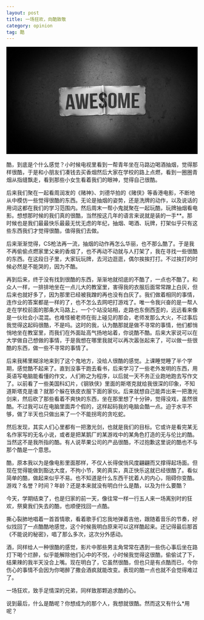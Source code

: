 ```yaml
---
layout: post
title: 一场狂欢，向酷致敬
category: opinion
tag: 酷
---
```


![bg-Be Awesome](/images/bg/awesome.png)


酷，到底是个什么感觉？小时候电视里看到一帮青年坐在马路边喝酒抽烟，觉得那样很酷，于是和小朋友们凑钱去买香烟然后大家在学校的路上点燃，看到一圈圈青烟从指缝飘走，看到那些小女生看着我们的眼神，觉得自己很酷。

后来我们聚在一起看周润发的《赌神》、刘德华拍的《赌侠》等香港电影，不断地从中模仿一些觉得很酷的东西。无论是抽烟的姿势，还是洗牌的动作，以及说话的用词这都在我们的学习范围内。然后周末一帮小鬼就聚在一起玩酷，玩牌抽烟看电影。想想那时候的我们真的很酷，当然按这几年的语言来说就是装的一手**。那时候也是我们最最快乐最最无忧无虑的年纪，抽烟、喝酒、玩牌，打架似乎只有这些东西我们才觉得很酷，值得我们去做。

后来渐渐觉得，CS枪法再一流，抽烟的动作再怎么华丽，也不那么酷了。于是我不再偷偷点燃家里父亲的香烟了，也不再动不动就与人打架了，我在寻找一些很酷的东西。在这段日子里，大家玩玩牌，去河边逛逛，偶尔挨挨打打。不过挨打的时候必然是不能哭的，因为不酷。

<!--more-->

再到后来，终于没有找到很酷的东西，渐渐地就彻底的不酷了，一点也不酷了。和众人一样，一排排地坐在一点儿大的教室里，害得我的衣服后面常常蹭上白灰，但后来也就好多了，因为那里已经被我蹭的再也没有白灰了。我们做着相同的事情，连作业的答案都是一样的了，也不怎么去网吧打游戏了。唯一令我兴奋的是一帮人走在学校前面的那条大马路上，一个个站没站相，走路也东倒西歪的，远远看来像是一伙社会小混混。也难怪被老师在街上碰见的那会，老师发那么大火，不过事后我觉得这起码很酷，不是吗。这时的我，认为酷那就是做不寻常的事情，他们都悄悄地坐在教室里，而我们在外面趾高气扬地站着，你说酷不酷。后来大家说可以在大学做自己想做的事情，于是我想在哪里我就可以再次嚣张起来了，可以做一些很酷的东西，做一些不寻常的事情了。

后来我稀里糊涂地来到了这个鬼地方，没给人很酷的感觉。上课睡觉睡了半个学期，感觉酷不起来了。直到没事干跑去看书，后来学习了一些老外发明的东西，用英语写电脑能看懂的作文，人们称之为程序，以后就一天不务正业跑地跑去写作文了。以前看了一些美国科幻片，《钢铁侠》里面的斯塔克就给我很深的印象，不知道斯塔克是谁？就那个躲在铁皮衣服下面的家伙。后来就想自己能弄出来一把激光剑来，然后砍了那些看着不爽快的东西，坐在那里想了十分钟，觉得没戏，虽然很酷。不过我可以在电脑里面弄个假的，这样起码我的电脑会酷一点。迫于水平不够，做了半天也只做出来了一个不能拐弯的贪吃蛇。

然后发现，其实人们心里都有一把激光剑，也就是我们的目标。它或许是看完某无名作家写的无名小说，或者是把某鹅厂的某游戏中的某角色打造的无与伦比的酷。当然这不是我所指的酷。有人说苹果公司的产品很酷，不过抱歉这里说的酷也不与那个酷是一个意思。

酷，原本我以为是像电影里面那样，不仅人长得俊俏风度翩翩而又撑得起场面。但现在觉得能做到豁达大度，不拘小节，笑的真实，真正快乐这就已经很酷了。看似简单的酷，做起来似乎不易。也不知道是什么东西干扰着人的内心，阻碍你变酷。游戏？名誉？时间？年龄？还是本来就没有明白什么是酷，以及为什么要酷？

今天，学期结束了，也是归家的前一天，像往常一样一行五人来一场离别时的狂欢，祭奠我们失去的酷，也顺便找回一点酷。

撕心裂肺地唱着一首首情歌，看着歌手们忘我地弹着吉他，跟随着音乐的节奏，好似找回了一点酷酷地感觉，这个时候我明白原来可以这样酷起来。还记得最后那首《不能说的秘密》，唱了那么多次，这次分外感动。

酒，同样给人一种很酷的感觉，影片中那些男主角常常在遇到一些伤心事后坐在路灯下喝个烂醉，似乎能解除他们心中的不悦，小时候我觉得这很酷，偷偷试了下，结果辣的我半天没合上嘴。现在明白了，它虽然很酷，但也只是有点酷而已，今你伤心的事情不会因为你喝醉了撒会酒疯就能改变。表现的酷一点也就不会觉得难过了。

一场狂欢，致手足情深的兄弟，同样致那颗追求酷的心。

说到最后，什么是酷呢？你想成为的那个人，我想就很酷。然而这又有什么*用呢？